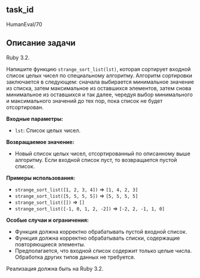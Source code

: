 ## task_id
HumanEval/70

## Описание задачи
Ruby 3.2.

Напишите функцию `strange_sort_list(lst)`, которая сортирует входной список целых чисел по специальному алгоритму.  Алгоритм сортировки заключается в следующем: сначала выбирается минимальное значение из списка, затем максимальное из оставшихся элементов, затем снова минимальное из оставшихся и так далее, чередуя выбор минимального и максимального значений до тех пор, пока список не будет отсортирован.

**Входные параметры:**

* `lst`: Список целых чисел.

**Возвращаемое значение:**

* Новый список целых чисел, отсортированный по описанному выше алгоритму.  Если входной список пуст, то возвращается пустой список.

**Примеры использования:**

* `strange_sort_list([1, 2, 3, 4])`  => `[1, 4, 2, 3]`
* `strange_sort_list([5, 5, 5, 5])`  => `[5, 5, 5, 5]`
* `strange_sort_list([])`           => `[]`
* `strange_sort_list([-1, 0, 1, 2, -2])` => `[-2, 2, -1, 1, 0]`


**Особые случаи и ограничения:**

* Функция должна корректно обрабатывать пустой входной список.
* Функция должна корректно обрабатывать списки, содержащие повторяющиеся элементы.
* Предполагается, что входной список содержит только целые числа.  Обработка других типов данных не требуется.


Реализация должна быть на Ruby 3.2.

